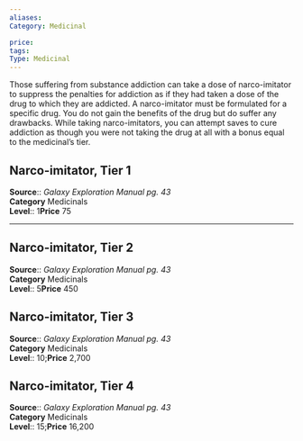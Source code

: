 ```yaml
---
aliases: 
Category: Medicinal

price:  
tags: 
Type: Medicinal
---
```

Those suffering from substance addiction can take a dose of narco-imitator to suppress the penalties for addiction as if they had taken a dose of the drug to which they are addicted. A narco-imitator must be formulated for a specific drug. You do not gain the benefits of the drug but do suffer any drawbacks. While taking narco-imitators, you can attempt saves to cure addiction as though you were not taking the drug at all with a bonus equal to the medicinal’s tier.  

## Narco-imitator, Tier 1

**Source**:: _Galaxy Exploration Manual pg. 43_  
**Category** Medicinals  
**Level**:: 1**Price** 75

---

## Narco-imitator, Tier 2

**Source**:: _Galaxy Exploration Manual pg. 43_  
**Category** Medicinals  
**Level**:: 5**Price** 450

## Narco-imitator, Tier 3

**Source**:: _Galaxy Exploration Manual pg. 43_  
**Category** Medicinals  
**Level**:: 10;**Price** 2,700

## Narco-imitator, Tier 4

**Source**:: _Galaxy Exploration Manual pg. 43_  
**Category** Medicinals  
**Level**:: 15;**Price** 16,200
